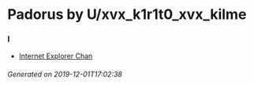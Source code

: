 # Padorus by U/xvx_k1r1t0_xvx_kilme

### I
* [Internet Explorer Chan](https://github.com/shadow578/Project-Padoru/blob/master/table-of-contents/characters/InternetExplorerChan.md)

###### Generated on 2019-12-01T17:02:38
